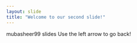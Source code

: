 ```yaml
---
layout: slide
title: "Welcome to our second slide!"
---
```

mubasheer99 slides
Use the left arrow to go back!
